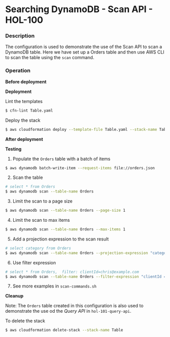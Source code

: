 # Searching DynamoDB - Scan API - HOL-100

### Description

The configuration is used to demonstrate the use of the Scan API to scan a DynamoDB table.
Here we have set up a Orders table and then use AWS CLI to scan the table using the `scan` command.

### Operation

**Before deployment**

**Deployment**

Lint the templates

```bash
$ cfn-lint Table.yaml
```

Deploy the stack

```bash
$ aws cloudformation deploy --template-file Table.yaml --stack-name Table
```

**After deployment**

**Testing**

1. Populate the `Orders` table with a batch of items

```bash
$ aws dynamodb batch-write-item --request-items file://orders.json
```

2. Scan the table

```bash
# select * from Orders
$ aws dynamodb scan --table-name Orders
```

3. Limit the scan to a page size

```bash
$ aws dynamodb scan --table-name Orders --page-size 1
```

4. Limit the scan to max items

```bash
$ aws dynamodb scan --table-name Orders --max-items 1
```

5. Add a projection expression to the scan result

```bash
# select category from Orders
$ aws dynamodb scan --table-name Orders --projection-expression "category"
```

6. Use filter expression

```bash
# select * from Orders,  filter: clientId=chris@example.com
$ aws dynamodb scan --table-name Orders --filter-expression "clientId = :username" --expression-attribute-values '{ ":username": { "S": "chris@example.com" }}'
```

7. See more examples in `scan-commands.sh`

**Cleanup**

Note: The `Orders` table created in this configuration is also used to demonstrate the use od the _Query API_ in `hol-101-query-api`.

To delete the stack

```bash
$ aws cloudformation delete-stack --stack-name Table
```
